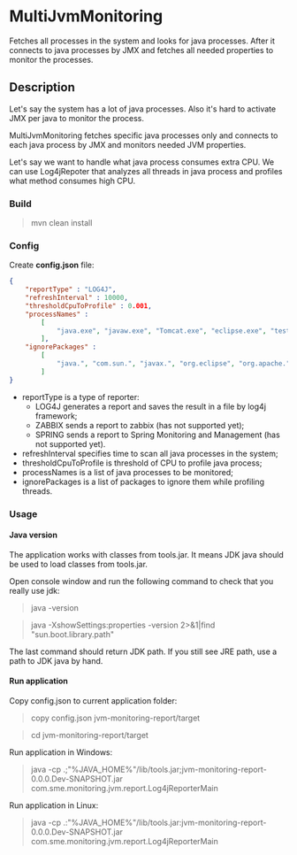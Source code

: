 # MultiJvmMonitoring

Fetches all processes in the system and looks for java processes.
After it connects to java processes by JMX and fetches all needed properties to monitor the processes.


## Description

Let's say the system has a lot of java processes.
Also it's hard to activate JMX per java to monitor the process.

MultiJvmMonitoring fetches specific java processes only and connects to each java process by JMX and monitors needed JVM properties.

Let's say we want to handle what java process consumes extra CPU.
We can use Log4jRepoter that analyzes all threads in java process and profiles what method consumes high CPU.


### Build

> mvn clean install

### Config
Create **config.json** file:

```json
{
	"reportType" : "LOG4J",
	"refreshInterval" : 10000,
	"thresholdCpuToProfile" : 0.001,
	"processNames" : 
		[
			"java.exe", "javaw.exe", "Tomcat.exe", "eclipse.exe", "test.exe"
		],
	"ignorePackages" : 
		[
			"java.", "com.sun.", "javax.", "org.eclipse", "org.apache.", "org.junit.", "org.mockito.", "com.sme.monitoring.jvm"
		]
}
```

* reportType is a type of reporter:
     - LOG4J generates a report and saves the result in a file by log4j framework;
     - ZABBIX sends a report to zabbix (has not supported yet);
     - SPRING sends a report to Spring Monitoring and Management (has not supported yet).
* refreshInterval specifies time to scan all java processes in the system;
* thresholdCpuToProfile is threshold of CPU to profile java process; 
* processNames is a list of java processes to be monitored;
* ignorePackages is a list of packages to ignore them while profiling threads.


### Usage
#### Java version


The application works with classes from tools.jar.
It means JDK java should be used to load classes from tools.jar.

Open console window and run the following command to check that you really use jdk:
> java -version

> java -XshowSettings:properties -version 2>&1|find "sun.boot.library.path"

The last command should return JDK path.
If you still see JRE path, use a path to JDK java by hand.  


#### Run application

Copy config.json to current application folder:

> copy config.json jvm-monitoring-report/target

> cd jvm-monitoring-report/target

Run application in Windows:
> java -cp .;"%JAVA_HOME%"/lib/tools.jar;jvm-monitoring-report-0.0.0.Dev-SNAPSHOT.jar com.sme.monitoring.jvm.report.Log4jReporterMain

Run application in Linux:
> java -cp .:"%JAVA_HOME%"/lib/tools.jar:jvm-monitoring-report-0.0.0.Dev-SNAPSHOT.jar com.sme.monitoring.jvm.report.Log4jReporterMain


